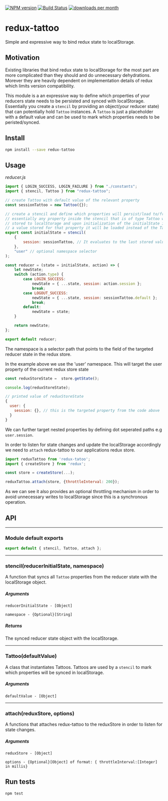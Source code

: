 [![NPM version](http://img.shields.io/npm/v/redux-tattoo.svg)](https://www.npmjs.org/package/redux-tattoo)
[![Build Status](https://travis-ci.org/jahnestacado/redux-tattoo.svg?branch=master)](https://travis-ci.org/jahnestacado/redux-tattoo)
[![downloads per month](http://img.shields.io/npm/dm/redux-tattoo.svg)](https://www.npmjs.org/package/redux-tattoo)

# redux-tattoo

Simple and expressive way to bind redux state to localStorage.

## Motivation

Existing libraries that bind redux state to localStorage for the most part are more complicated than they should and do unnecessary dehydrations. Morever they are heavily dependent on implementation details of redux which limits version compatibility.

This module is a an expressive way to define which properties of your reducers state needs to be persisted and synced with localStorage. Essentially you create a `stencil` by providing an object(your reducer state) that can potentially hold `Tattoo` instances. A `Tattoo` is just a placeholder with a default value and can be used to mark which properties needs to be peristed/synced.

## Install

```sh
npm install --save redux-tattoo
```

## Usage

_reducer.js_

```js
import { LOGIN_SUCCESS, LOGIN_FAILURE } from "./constants";
import { stencil, Tattoo } from "redux-tattoo";

// create Tattoo with default value of the relevant property
const sessionTattoo = new Tattoo({});

// create a stencil and define which properties will persist/load to/from localStorage
// essentially any property inside the stencil that is of type Tattoo will be
// stored to localStorage and upon initialization of the initialState if there is already
// a value stored for that property it will be loaded instead of the Tattoo default value
export const initialState = stencil(
    {
        session: sessionTattoo, // It evaluates to the last stored value in localStorage otherwise to the default value
    },
    "user" // optional namespace selector
);

const reducer = (state = initialState, action) => {
    let newState;
    switch (action.type) {
        case LOGIN_SUCCESS:
            newState = { ...state, session: action.session };
            break;
        case LOGOUT_SUCCESS:
            newState = { ...state, session: sessionTattoo.default };
            break;
        default:
            newState = state;
    }

    return newState;
};

export default reducer;
```

The namespace is a selector path that points to the field of the targeted reducer state in the redux store.

In the example above we use the 'user' namespace. This will target the user property of the current redux store state

```js
const reduxStoreState =  store.getState();

console.log(reduxStoreState);

// printed value of reduxStoreState
{
  user: {
    session: {}, // this is the targeted property from the code above
  }
}

```

We can further target nested properties by defining dot seperated paths e.g `user.session`.

In order to listen for state changes and update the localStorage accordingly we need to `attach` redux-tattoo to our applications redux store.

```js
import reduxTattoo from 'redux-tatoo';
import { createStore } from 'redux';

const store = createStore(...);

reduxTattoo.attach(store, {throttleInterval: 200});

```

As we can see it also provides an optional throttling mechanism in order to avoid unnecessary writes to localStorage since this is a synchronous operation.

## API

---

### Module default exports

```js
export default { stencil, Tattoo, attach };
```

---

### stencil(reducerInitialState, namespace)

A function that syncs all `Tattoo` properties from the reducer state with the localStorage object.

##### _Arguments_

`reducerInitialState - [Object]`

`namespace - {Optional}[String]`

##### _Returns_

The synced reducer state object with the localStorage.

---

### Tattoo(defaultValue)

A class that instantiates Tattoos. Tattoos are used by a `stencil` to mark which properties will be synced in localStorage.

##### _Arguments_

`defaultValue - [Object]`

---

### attach(reduxStore, options)

A functions that attaches redux-tattoo to the reduxStore in order to listen for state changes.

##### _Arguments_

`reduxStore - [Object]`

`options - {Optional}[Object] of format: { throttleInterval:[Integer] in millis}`

## Run tests

```sh
npm test
```
